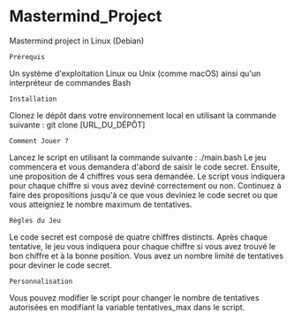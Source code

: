 # Mastermind_Project
Mastermind project in Linux (Debian)

    Prérequis
Un système d'exploitation Linux ou Unix (comme macOS) ainsi qu'un interpréteur de commandes Bash

    Installation
Clonez le dépôt dans votre environnement local en utilisant la commande suivante :
git clone [URL_DU_DÉPÔT]

    Comment Jouer ?
Lancez le script en utilisant la commande suivante :
./main.bash
Le jeu commencera et vous demandera d'abord de saisir le code secret. Ensuite, une proposition de 4 chiffres vous sera demandée.
Le script vous indiquera pour chaque chiffre si vous avez deviné correctement ou non.
Continuez à faire des propositions jusqu'à ce que vous deviniez le code secret ou que vous atteigniez le nombre maximum de tentatives.

    Règles du Jeu
Le code secret est composé de quatre chiffres distincts.
Après chaque tentative, le jeu vous indiquera pour chaque chiffre si vous avez trouvé le bon chiffre et à la bonne position.
Vous avez un nombre limité de tentatives pour deviner le code secret.

    Personnalisation
Vous pouvez modifier le script pour changer le nombre de tentatives autorisées en modifiant la variable tentatives_max dans le script.
